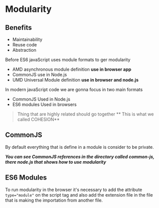 # Modularity

## Benefits

+ Maintainability
+ Reuse code
+ Abstraction

Before ES6 javaScript uses module formats to ger modularity

+ AMD
    asynchronous module definition **use in browser app**
+ CommonJS
    use in Node.js
+ UMD
    Universal Module definition **use in browser and node.js**

In modern javaScript code we are gonna focus in two main formats

+ CommonJS
    Used in Node.js
+ ES6 modules
    Used in browsers

>
>    Thing that are highly related should go together
>   ** This is what we called COHESION**
>

## CommonJS

By default everything that is define in a module is consider to be private.

***You can see CommonJS references in the directory called common-js, 
   there node.js that shows how to use modularity***

## ES6 Modules

To run modularity in the browser it's necessary to add the attribute
`type="module"` on the script tag and also add the extension file in the
file that is making the importation from another file.  
